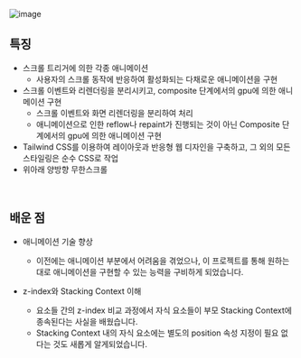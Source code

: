 ![image](https://github.com/jhchoi1182/portfolio/assets/116577489/38a03190-dcf0-4b92-ab84-711dfa0d5c6f)

## 특징
* 스크롤 트리거에 의한 각종 애니메이션
   * 사용자의 스크롤 동작에 반응하여 활성화되는 다채로운 애니메이션을 구현
* 스크롤 이벤트와 리렌더링을 분리시키고, composite 단계에서의 gpu에 의한 애니메이션 구현
   * 스크롤 이벤트와 화면 리렌더링을 분리하여 처리
   * 애니메이션으로 인한 reflow나 repaint가 진행되는 것이 아닌 Composite 단계에서의 gpu에 의한 애니메이션 구현
* Tailwind CSS를 이용하여 레이아웃과 반응형 웹 디자인을 구축하고, 그 외의 모든 스타일링은 순수 CSS로 작업
* 위아래 양방향 무한스크롤

<br>

## 배운 점

* 애니메이션 기술 향상
   * 이전에는 애니메이션 부분에서 어려움을 겪었으나, 이 프로젝트를 통해 원하는 대로 애니메이션을 구현할 수 있는 능력을 구비하게 되었습니다.

* z-index와 Stacking Context 이해
   * 요소들 간의 z-index 비교 과정에서 자식 요소들이 부모 Stacking Context에 종속된다는 사실을 배웠습니다.
   * Stacking Context 내의 자식 요소에는 별도의 position 속성 지정이 필요 없다는 것도 새롭게 알게되었습니다.
